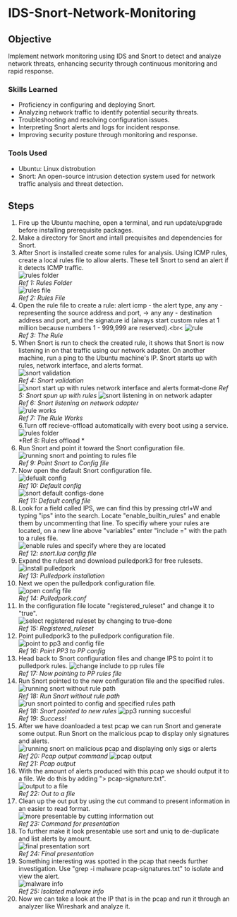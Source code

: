 # IDS-Snort-Network-Monitoring

## Objective

Implement network monitoring using IDS and Snort to detect and analyze network threats, enhancing security through continuous monitoring and rapid response.

### Skills Learned

- Proficiency in configuring and deploying Snort.
- Analyzing network traffic to identify potential security threats.
- Troubleshooting and resolving configuration issues.
- Interpreting Snort alerts and logs for incident response.
- Improving security posture through monitoring and response.

### Tools Used

- Ubuntu: Linux distrobution
- Snort: An open-source intrusion detection system used for network traffic analysis and threat detection.

## Steps

1. Fire up the Ubuntu machine, open a terminal, and run update/upgrade before installing prerequisite packages.
2. Make a directory for Snort and intall prequisites and dependencies for Snort.
3. After Snort is installed create some rules for analysis. Using ICMP rules, create a local rules file to allow alerts. These tell Snort to send an alert if it detects ICMP traffic.<br>
![rules folder](https://github.com/user-attachments/assets/a8c7abd8-aa55-4407-a139-1ee6780839d0)<br>
*Ref 1: Rules Folder*<br>
![rules file](https://github.com/user-attachments/assets/273c3b85-462a-4e81-8cf2-a7a98ee43b38)<br>
*Ref 2: Rules File*<br>
4. Open the rule file to create a rule: alert icmp - the alert type, any any - representing the source address and port, -> any any - destination address and port, and the signature id (always start custom rules at 1 million because numbers 1 - 999,999 are reserved).<br<
![rule](https://github.com/user-attachments/assets/1fd61fe6-e3d5-456e-b3df-18426bfb4133)<br>
*Ref 3: The Rule*<br>
5. When Snort is run to check the created rule, it shows that Snort is now listening in on that traffic using our network adapter. On another machine, run a ping to the Ubuntu machine's IP. Snort starts up with rules, network interface, and alerts format.<br>
![snort validation](https://github.com/user-attachments/assets/55fb2c04-b332-4ea8-8991-1ece46d8fb26)<br>
*Ref 4: Snort validation*<br>
![snort start up with rules network interface and alerts format-done](https://github.com/user-attachments/assets/fe0b6b1c-8b9c-41ac-983e-ea57ea441881)
*Ref 5: Snort spun up with rules*
![snort listening in on network adapter](https://github.com/user-attachments/assets/d43074fa-5be4-4431-9e71-5d05e42c71f4)<br>
*Ref 6: Snort listening on network adapter*<br>
![rule works](https://github.com/user-attachments/assets/82837bcd-20a3-4637-a587-c4667ea8c240)<br>
*Ref 7: The Rule Works*<br>
6.Turn off recieve-offload automatically with every boot using a service.<br>
![rules folder](https://github.com/user-attachments/assets/a8c7abd8-aa55-4407-a139-1ee6780839d0)<br>
*Ref 8: Rules offload *<br>
7. Run Snort and point it toward the Snort configuration file.<br>
![running snort and pointing to rules file](https://github.com/user-attachments/assets/a94df377-33da-4975-84b1-6a8e9c2f6806)<br>
*Ref 9: Point Snort to Config file*<br>
8. Now open the default Snort configuration file.<br>
![defualt config](https://github.com/user-attachments/assets/28293f44-14f2-43ce-94ce-33f6c4988a27)<br>
*Ref 10: Default config*<br>
![snort default configs-done](https://github.com/user-attachments/assets/59ce79e0-c322-462b-8499-cfc05b7a8835)<br>
*Ref 11: Default config file*<br>
9. Look for a field called IPS, we can find this by pressing ctrl+W and typing "ips" into the search. Locate "enable_builtin_rules" and enable them by uncommenting that line. To specifiy where your rules are located, on a new line above "variables" enter "include =" with the path to a rules file.<br>
![enable rules and specify where they are located](https://github.com/user-attachments/assets/98033c3a-64a5-46e5-b5f5-933fd4cbabf3)<br>
*Ref 12: snort.lua config file*<br>
10. Expand the ruleset and download pulledpork3 for free rulesets.<br>
![install pulledpork](https://github.com/user-attachments/assets/6d6ee1a4-a382-4004-984c-563f54bb3f75)<br>
*Ref 13: Pulledpork installation*<br>
11. Next we open the pulledpork configuration file.<br>
![open config file](https://github.com/user-attachments/assets/048cc259-20e0-404f-9a93-aa909cd405f5)<br>
*Ref 14: Pulledpork.conf*<br>
12. In the configuration file locate "registered_ruleset" and change it to "true".<br>
![select registered ruleset by changing to true-done](https://github.com/user-attachments/assets/64c97f42-84b4-4815-8120-1655e4c052a1)<br>
*Ref 15: Registered_ruleset*<br>
13. Point pulledpork3 to the pulledpork configuration file.<br>
![point to pp3 and config file](https://github.com/user-attachments/assets/c29a816a-9049-4833-99ec-0fc1d4362d39)<br>
*Ref 16: Point PP3 to PP config*<br> 
14. Head back to Snort configuration files and change IPS to point it to pulledpork rules.
![change include to pp rules file](https://github.com/user-attachments/assets/5af668b3-266d-4f3c-8620-b51fcc671c6b)<br>
*Ref 17: Now pointing to PP rules file*
15. Run Snort pointed to the new configuration file and the specified rules.<br>
![running snort without rule path](https://github.com/user-attachments/assets/9885cb88-6113-47c1-a4ee-9fb6a77fd7ec)<br>
*Ref 18: Run Snort without rule path*<br>
![run snort pointed to config and specified rules path](https://github.com/user-attachments/assets/eadf524e-ecb9-425f-9631-6174c7fe553a)<br>
*Ref 18: Snort pointed to new rules*
![pp3 running succesful](https://github.com/user-attachments/assets/0e838b41-4b7a-4545-a110-e34c059d56f7)<br>
*Ref 19: Success!*
16. After we have doanloaded a test pcap we can run Snort and generate some output. Run Snort on the malicious pcap to display only signatures and alerts.<br>
![running snort on malicious pcap and displaying only sigs or alerts](https://github.com/user-attachments/assets/fb5f012a-783f-4686-b8d7-c0bc8fbea766)<br>
*Ref 20: Pcap output command*
![pcap output](https://github.com/user-attachments/assets/8979139b-c816-42b5-a717-786e8a8dcd7e)<br>
*Ref 21: Pcap output*<br>
17. With the amount of alerts produced with this pcap we should output it to a file. We do this by adding "> pcap-signature.txt".<br>
![output to a file](https://github.com/user-attachments/assets/eea3e764-2d22-4ae7-8650-fe416d824923)<br>
*Ref 22: Out to a file*<br>
18. Clean up the out put by using the cut command to present information in an easier to read format.<br>
![more presentable by cutting information out](https://github.com/user-attachments/assets/04c679ef-abed-45c2-aeb8-f085784ec89e)<br>
*Ref 23: Command for presentation*<br>
19. To further make it look presentable use sort and uniq to de-duplicate and list alerts by amount.<br>
![final presentation sort](https://github.com/user-attachments/assets/9f532648-ea7d-4a7a-a8db-2d40a9136ba6)<br>
*Ref 24: Final presentation*
20. Something interesting was spotted in the pcap that needs further investigation. Use "grep -i malware pcap-signatures.txt" to isolate and view the alert.<br>
![malware info](https://github.com/user-attachments/assets/757df202-9976-42fd-86f4-c5d2a12f8219)<br>
*Ref 25: Isolated malware info*
21. Now we can take a look at the IP that is in the pcap and run it through an analyzer like Wireshark and analyze it.
